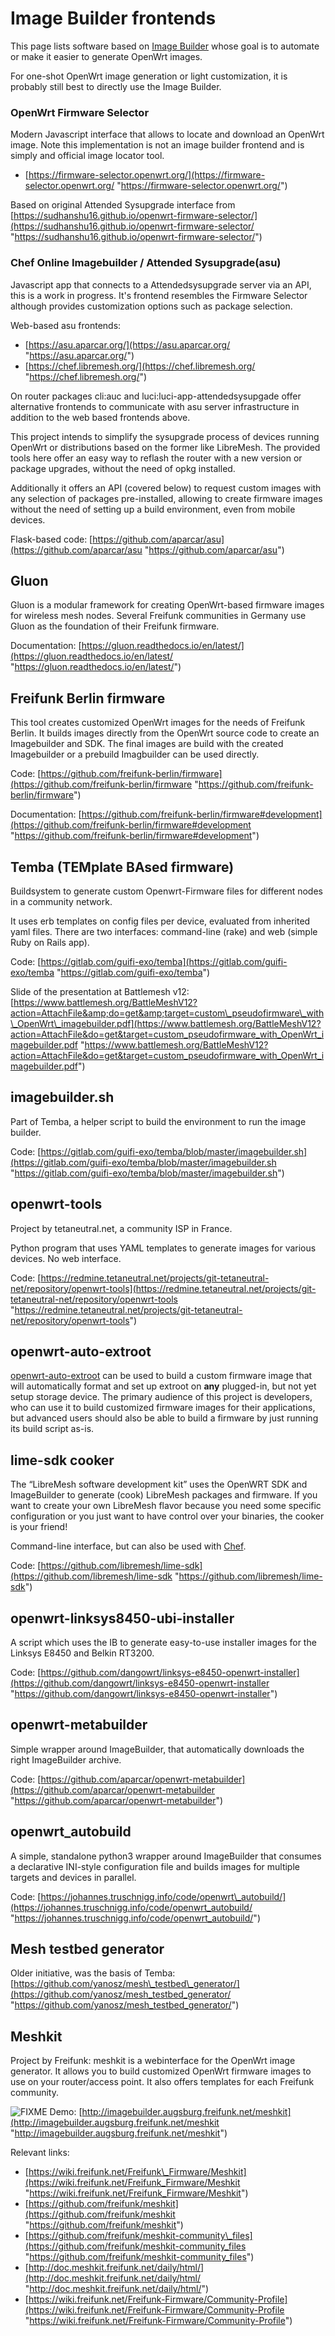 # Image Builder frontends

This page lists software based on [Image Builder](/docs/guide-user/additional-software/imagebuilder "docs:guide-user:additional-software:imagebuilder") whose goal is to automate or make it easier to generate OpenWrt images.

For one-shot OpenWrt image generation or light customization, it is probably still best to directly use the Image Builder.

### OpenWrt Firmware Selector

Modern Javascript interface that allows to locate and download an OpenWrt image. Note this implementation is not an image builder frontend and is simply and official image locator tool.

- [https://firmware-selector.openwrt.org/](https://firmware-selector.openwrt.org/ "https://firmware-selector.openwrt.org/")

Based on original Attended Sysupgrade interface from [https://sudhanshu16.github.io/openwrt-firmware-selector/](https://sudhanshu16.github.io/openwrt-firmware-selector/ "https://sudhanshu16.github.io/openwrt-firmware-selector/")

### Chef Online Imagebuilder / Attended Sysupgrade(asu)

Javascript app that connects to a Attendedsysupgrade server via an API, this is a work in progress. It's frontend resembles the Firmware Selector although provides customization options such as package selection.

Web-based asu frontends:

- [https://asu.aparcar.org/](https://asu.aparcar.org/ "https://asu.aparcar.org/")
- [https://chef.libremesh.org/](https://chef.libremesh.org/ "https://chef.libremesh.org/")

On router packages cli:auc and luci:luci-app-attendedsysupgade offer alternative frontends to communicate with asu server infrastructure in addition to the web based frontends above.

This project intends to simplify the sysupgrade process of devices running OpenWrt or distributions based on the former like LibreMesh. The provided tools here offer an easy way to reflash the router with a new version or package upgrades, without the need of opkg installed.

Additionally it offers an API (covered below) to request custom images with any selection of packages pre-installed, allowing to create firmware images without the need of setting up a build environment, even from mobile devices.

Flask-based code: [https://github.com/aparcar/asu](https://github.com/aparcar/asu "https://github.com/aparcar/asu")

## Gluon

Gluon is a modular framework for creating OpenWrt-based firmware images for wireless mesh nodes. Several Freifunk communities in Germany use Gluon as the foundation of their Freifunk firmware.

Documentation: [https://gluon.readthedocs.io/en/latest/](https://gluon.readthedocs.io/en/latest/ "https://gluon.readthedocs.io/en/latest/")

## Freifunk Berlin firmware

This tool creates customized OpenWrt images for the needs of Freifunk Berlin. It builds images directly from the OpenWrt source code to create an Imagebuilder and SDK. The final images are build with the created Imagebuilder or a prebuild Imagbuilder can be used directly.

Code: [https://github.com/freifunk-berlin/firmware](https://github.com/freifunk-berlin/firmware "https://github.com/freifunk-berlin/firmware")

Documentation: [https://github.com/freifunk-berlin/firmware#development](https://github.com/freifunk-berlin/firmware#development "https://github.com/freifunk-berlin/firmware#development")

## Temba (TEMplate BAsed firmware)

Buildsystem to generate custom Openwrt-Firmware files for different nodes in a community network.

It uses erb templates on config files per device, evaluated from inherited yaml files. There are two interfaces: command-line (rake) and web (simple Ruby on Rails app).

Code: [https://gitlab.com/guifi-exo/temba](https://gitlab.com/guifi-exo/temba "https://gitlab.com/guifi-exo/temba")

Slide of the presentation at Battlemesh v12: [https://www.battlemesh.org/BattleMeshV12?action=AttachFile&amp;do=get&amp;target=custom\_pseudofirmware\_with\_OpenWrt\_imagebuilder.pdf](https://www.battlemesh.org/BattleMeshV12?action=AttachFile&do=get&target=custom_pseudofirmware_with_OpenWrt_imagebuilder.pdf "https://www.battlemesh.org/BattleMeshV12?action=AttachFile&do=get&target=custom_pseudofirmware_with_OpenWrt_imagebuilder.pdf")

## imagebuilder.sh

Part of Temba, a helper script to build the environment to run the image builder.

Code: [https://gitlab.com/guifi-exo/temba/blob/master/imagebuilder.sh](https://gitlab.com/guifi-exo/temba/blob/master/imagebuilder.sh "https://gitlab.com/guifi-exo/temba/blob/master/imagebuilder.sh")

## openwrt-tools

Project by tetaneutral.net, a community ISP in France.

Python program that uses YAML templates to generate images for various devices. No web interface.

Code: [https://redmine.tetaneutral.net/projects/git-tetaneutral-net/repository/openwrt-tools](https://redmine.tetaneutral.net/projects/git-tetaneutral-net/repository/openwrt-tools "https://redmine.tetaneutral.net/projects/git-tetaneutral-net/repository/openwrt-tools")

## openwrt-auto-extroot

[openwrt-auto-extroot](https://github.com/attila-lendvai/openwrt-auto-extroot "https://github.com/attila-lendvai/openwrt-auto-extroot") can be used to build a custom firmware image that will automatically format and set up extroot on **any** plugged-in, but not yet setup storage device. The primary audience of this project is developers, who can use it to build customized firmware images for their applications, but advanced users should also be able to build a firmware by just running its build script as-is.

## lime-sdk cooker

The “LibreMesh software development kit” uses the OpenWRT SDK and ImageBuilder to generate (cook) LibreMesh packages and firmware. If you want to create your own LibreMesh flavor because you need some specific configuration or you just want to have control over your binaries, the cooker is your friend!

Command-line interface, but can also be used with [Chef](https://github.com/libremesh/chef/ "https://github.com/libremesh/chef/").

Code: [https://github.com/libremesh/lime-sdk](https://github.com/libremesh/lime-sdk "https://github.com/libremesh/lime-sdk")

## openwrt-linksys8450-ubi-installer

A script which uses the IB to generate easy-to-use installer images for the Linksys E8450 and Belkin RT3200.

Code: [https://github.com/dangowrt/linksys-e8450-openwrt-installer](https://github.com/dangowrt/linksys-e8450-openwrt-installer "https://github.com/dangowrt/linksys-e8450-openwrt-installer")

## openwrt-metabuilder

Simple wrapper around ImageBuilder, that automatically downloads the right ImageBuilder archive.

Code: [https://github.com/aparcar/openwrt-metabuilder](https://github.com/aparcar/openwrt-metabuilder "https://github.com/aparcar/openwrt-metabuilder")

## openwrt\_autobuild

A simple, standalone python3 wrapper around ImageBuilder that consumes a declarative INI-style configuration file and builds images for multiple targets and devices in parallel.

Code: [https://johannes.truschnigg.info/code/openwrt\_autobuild/](https://johannes.truschnigg.info/code/openwrt_autobuild/ "https://johannes.truschnigg.info/code/openwrt_autobuild/")

## Mesh testbed generator

Older initiative, was the basis of Temba: [https://github.com/yanosz/mesh\_testbed\_generator/](https://github.com/yanosz/mesh_testbed_generator/ "https://github.com/yanosz/mesh_testbed_generator/")

## Meshkit

Project by Freifunk: meshkit is a webinterface for the OpenWrt image generator. It allows you to build customized OpenWrt firmware images to use on your router/access point. It also offers templates for each Freifunk community.

![FIXME](/lib/images/smileys/fixme.svg) Demo: [http://imagebuilder.augsburg.freifunk.net/meshkit](http://imagebuilder.augsburg.freifunk.net/meshkit "http://imagebuilder.augsburg.freifunk.net/meshkit")

Relevant links:

- [https://wiki.freifunk.net/Freifunk\_Firmware/Meshkit](https://wiki.freifunk.net/Freifunk_Firmware/Meshkit "https://wiki.freifunk.net/Freifunk_Firmware/Meshkit")
- [https://github.com/freifunk/meshkit](https://github.com/freifunk/meshkit "https://github.com/freifunk/meshkit")
- [https://github.com/freifunk/meshkit-community\_files](https://github.com/freifunk/meshkit-community_files "https://github.com/freifunk/meshkit-community_files")
- [http://doc.meshkit.freifunk.net/daily/html/](http://doc.meshkit.freifunk.net/daily/html/ "http://doc.meshkit.freifunk.net/daily/html/")
- [https://wiki.freifunk.net/Freifunk-Firmware/Community-Profile](https://wiki.freifunk.net/Freifunk-Firmware/Community-Profile "https://wiki.freifunk.net/Freifunk-Firmware/Community-Profile")
